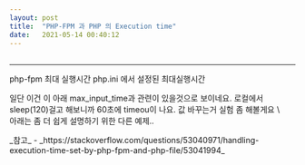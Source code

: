```yaml
---
layout: post
title:  "PHP-FPM 과 PHP 의 Execution time"
date:   2021-05-14 00:40:12
---
```


## 

---


php-fpm 최대 실행시간
php.ini 에서 설정된 최대실행시간


일단 이건 이 아래 max_input_time과 관련이 있을것으로 보이네요.
로컬에서 sleep(120)걸고 해보니까 60초에 timeou이 나요. 값 바꾸는거 실험 좀 해볼게요
\\\
아래는 좀 더 쉽게 설명하기  위한 다른 예제..
<?php
while(true) {}
결과 : Fatal error: Maximum execution time of 30 seconds exceeded in /var/www/html/test.php on line 5
30초 뒤 응답
<?php
sleep(100);
결과 : HTTP 504 gateway timeout
60초 뒤 응답
이렇게 php 파일 각각 만들어서 웹으로 호출하면 둘다 타임아웃 나오지만 그 시간과 양상이 다릅니다.
php.ini 에 기본값으로 설정된 max_execution_time (30초) 는 I/O wait 은 안 쳐주는것 같아요.
60초에 죽은건 웹서버가 php-fpm 과의 fastcgi 연결을 끊은거에요. (기본값 60초임)
그래서 고도몰은 카프카에 이벤트 발행하고 응답 기다리는 poll() 메소드의 파라미터가 0이라 nonblocking 이라, CPU 를 열심히 쓰고  max_execution_time 을 다 채워서 오류를 내고
라라벨쪽 프로젝트들은 poll(1) 으로 파라미터를 넘겨 실행해 blocking모드고 I/O wait 가 1ms 이지만 꾸준히 있다보니 max_execution_time 보다 더 길게 실행될수 있었던 것 같아요.
@geongu.hwang  datadog상에서 라라벨 프로젝트들은 왜 5분까지 실행되었는가? 에 대한 답은 아마 php 의 기본 실행 제한시간이 I/O wait 에 의해 무시되는 것 같다는게 제 생각입니다. (다른 파라미터들에 의해 영향을 받아서 더 나중에 timeout이 됨)
그럼 php-fpm (WAS) 에서는 각 프로세스당 요청을 받아서 처리할때 따로 시간제한이 없는가 물으실거 같아서.. 이게 기본값이 무제한 (0) 인 것 맞더라고요.
그래서
<?php
for ($i = 0 ; $i < 10000 ; $++) {
file_put_contents('/tmp/log', "writing log per 1s\n", FILE_APPEND);
sleep(1);
}
이렇게 해보면, nginx가 php-fpm 과 fastcgi 연결을 끊어도 저 요청은 계속 돌아가면서 파일을 쓰고있어요.
이런식으로 요청이 몰려오는데 php-fpm 프로세스들이 계속 오랜시간 (무한일수도 있고..) 돌아가니까 프로세스가 꽉 차고, EC2 인스턴스들이 다 unhealthy 가 되었던게 아닐까 싶어요. (편집됨) 
www.conf.in


php -i | grep max 등과 같이 확인하면 max_excution_time 이 0 (제한없음) 으로 나오는 현상이 있는데,
이 부분은 cli sapi 와 php-fpm 설정이 달라서 나타나는 현상.
phpinfo(); 를 통해 확인해야 php-fpm 설정을 제대로 확인 할 수 ㅇ있다/

추가 : mysql pdo driver 는 connection timeout attribute 를 지원하지 않는다.. sqlite 는 되는데 ㅠㅠ 


<br>

_참고_

- _https://stackoverflow.com/questions/53040971/handling-execution-time-set-by-php-fpm-and-php-file/53041994_
<br><br><br>
